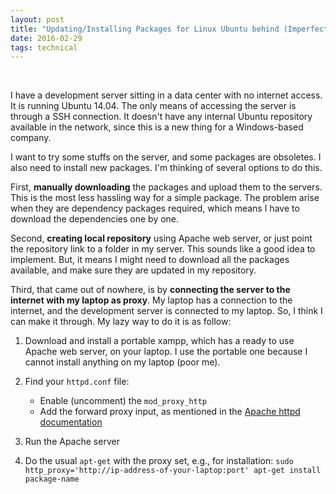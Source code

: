 ```yaml
---
layout: post
title: "Updating/Installing Packages for Linux Ubuntu behind (Imperfect) Firewall"
date: 2016-02-29
tags: technical
---
```

<br/>

I have a development server sitting in a data center with no internet access. It is running Ubuntu 14.04. The only means of accessing the server is through a SSH connection. It doesn't have any internal Ubuntu repository available in the network, since this is a new thing for a Windows-based company.

I want to try some stuffs on the server, and some packages are obsoletes. I also need to install new packages. I'm thinking of several options to do this.

First, **manually downloading** the packages and upload them to the servers. This is the most less hassling way for a simple package. The problem arise when they are dependency packages required, which means I have to download the dependencies one by one.

Second, **creating local repository** using Apache web server, or just point the repository link to a folder in my server. This sounds like a good idea to implement. But, it means I might need to download all the packages available, and make sure they are updated in my repository. 

Third, that came out of nowhere, is by **connecting the server to the internet with my laptop as proxy**. My laptop has a connection to the internet, and the development server is connected to my laptop. So, I think I can make it through. My lazy way to do it is as follow:

1. Download and install a portable xampp, which has a ready to use Apache web server, on your laptop. I use the portable one because I cannot install anything on my laptop (poor me).

2. Find your `httpd.conf` file:
   * Enable (uncomment) the `mod_proxy_http`
   * Add the forward proxy input, as mentioned in the [Apache httpd documentation](https://httpd.apache.org/docs/current/mod/mod_proxy.html#forwardreverse)
 
3. Run the Apache server

4. Do the usual `apt-get` with the proxy set, e.g., for installation: `sudo http_proxy='http://ip-address-of-your-laptop:port' apt-get install package-name`





